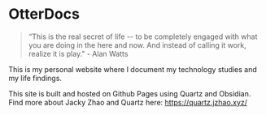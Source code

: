 # OtterDocs

> “This is the real secret of life -- to be completely engaged with what you are doing in the here and now. And instead of calling it work, realize it is play." - Alan Watts

This is my personal website where I document my technology studies and my life findings. 



This site is built and hosted on Github Pages using Quartz and Obsidian. 
Find more about Jacky Zhao and Quartz here:  https://quartz.jzhao.xyz/
